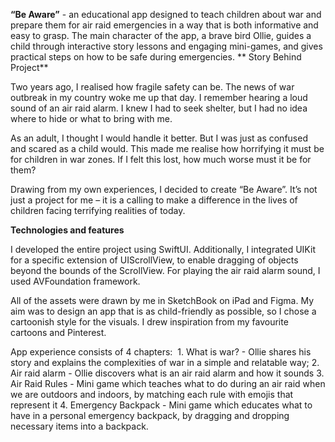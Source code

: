  **“Be Aware”** - an educational app designed to teach children about war and prepare them for air raid emergencies in a way that is both informative and easy to grasp. The main character of the app, a brave bird Ollie, guides a child through interactive story lessons and engaging mini-games, and gives practical steps on how to be safe during emergencies.
**
Story Behind Project**

Two years ago, I realised how fragile safety can be. The news of war outbreak in my country woke me up that day. I remember hearing a loud sound of an air raid alarm. I knew I had to seek shelter, but I had no idea where to hide or what to bring with me.

As an adult, I thought I would handle it better. But I was just as confused and scared as a child would. This made me realise how horrifying it must be for children in war zones. If I felt this lost, how much worse must it be for them?

Drawing from my own experiences, I decided to create “Be Aware”. It’s not just a project for me – it is a calling to make a difference in the lives of children facing terrifying realities of today.

**Technologies and features**

I developed the entire project using SwiftUI. Additionally, I integrated UIKit for a specific extension of UIScrollView, to enable dragging of objects beyond the bounds of the ScrollView. For playing the air raid alarm sound, I used AVFoundation framework.

All of the assets were drawn by me in SketchBook on iPad and Figma. My aim was to design an app that is as child-friendly as possible, so I chose a cartoonish style for the visuals. I drew inspiration from my favourite cartoons and Pinterest.

App experience consists of 4 chapters:  1. What is war? - Ollie shares his story and explains the complexities of war in a simple and relatable way;
2. Air raid alarm - Ollie discovers what is an air raid alarm and how it sounds
3. Air Raid Rules - Mini game which teaches what to do during an air raid when we are outdoors and indoors, by matching each rule with emojis that represent it
4. Emergency Backpack - Mini game which educates what to have in a personal emergency backpack, by dragging and dropping necessary items into a backpack.
